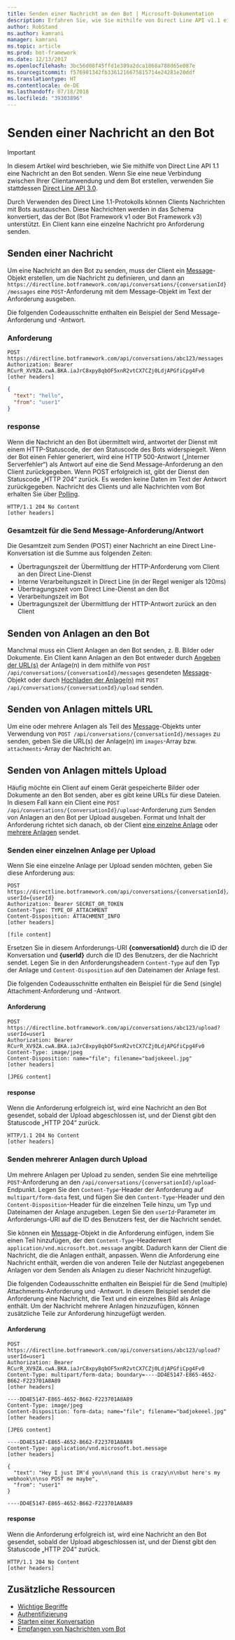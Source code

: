 ```yaml
---
title: Senden einer Nachricht an den Bot | Microsoft-Dokumentation
description: Erfahren Sie, wie Sie mithilfe von Direct Line API v1.1 eine Nachricht an den Bot senden.
author: RobStand
ms.author: kamrani
manager: kamrani
ms.topic: article
ms.prod: bot-framework
ms.date: 12/13/2017
ms.openlocfilehash: 3bc56d08f45ffd1e389a2dca1868a788d65e087e
ms.sourcegitcommit: f576981342fb3361216675815714e24281e20ddf
ms.translationtype: HT
ms.contentlocale: de-DE
ms.lasthandoff: 07/18/2018
ms.locfileid: "39303896"
---
```

# <a name="send-a-message-to-the-bot"></a>Senden einer Nachricht an den Bot

> [!IMPORTANT]
> In diesem Artikel wird beschrieben, wie Sie mithilfe von Direct Line API 1.1 eine Nachricht an den Bot senden. Wenn Sie eine neue Verbindung zwischen Ihrer Clientanwendung und dem Bot erstellen, verwenden Sie stattdessen [Direct Line API 3.0](bot-framework-rest-direct-line-3-0-send-activity.md).

Durch Verwenden des Direct Line 1.1-Protokolls können Clients Nachrichten mit Bots austauschen. Diese Nachrichten werden in das Schema konvertiert, das der Bot (Bot Framework v1 oder Bot Framework v3) unterstützt. Ein Client kann eine einzelne Nachricht pro Anforderung senden. 

## <a name="send-a-message"></a>Senden einer Nachricht

Um eine Nachricht an den Bot zu senden, muss der Client ein [Message](bot-framework-rest-direct-line-1-1-api-reference.md#message-object)-Objekt erstellen, um die Nachricht zu definieren, und dann an `https://directline.botframework.com/api/conversations/{conversationId}/messages` eine `POST`-Anforderung mit dem Message-Objekt im Text der Anforderung ausgeben.

Die folgenden Codeausschnitte enthalten ein Beispiel der Send Message-Anforderung und -Antwort.

### <a name="request"></a>Anforderung

```http
POST https://directline.botframework.com/api/conversations/abc123/messages
Authorization: Bearer RCurR_XV9ZA.cwA.BKA.iaJrC8xpy8qbOF5xnR2vtCX7CZj0LdjAPGfiCpg4Fv0
[other headers]
```

```json
{
  "text": "hello",
  "from": "user1"
}
```

### <a name="response"></a>response

Wenn die Nachricht an den Bot übermittelt wird, antwortet der Dienst mit einem HTTP-Statuscode, der den Statuscode des Bots widerspiegelt. Wenn der Bot einen Fehler generiert, wird eine HTTP 500-Antwort („Interner Serverfehler“) als Antwort auf eine die Send Message-Anforderung an den Client zurückgegeben. Wenn POST erfolgreich ist, gibt der Dienst den Statuscode „HTTP 204“ zurück. Es werden keine Daten im Text der Antwort zurückgegeben. Nachricht des Clients und alle Nachrichten vom Bot erhalten Sie über [Polling](bot-framework-rest-direct-line-1-1-receive-messages.md). 

```http
HTTP/1.1 204 No Content
[other headers]
```

### <a name="total-time-for-the-send-message-requestresponse"></a>Gesamtzeit für die Send Message-Anforderung/Antwort

Die Gesamtzeit zum Senden (POST) einer Nachricht an eine Direct Line-Konversation ist die Summe aus folgenden Zeiten:

- Übertragungszeit der Übermittlung der HTTP-Anforderung vom Client an den Direct Line-Dienst
- Interne Verarbeitungszeit in Direct Line (in der Regel weniger als 120ms)
- Übertragungszeit vom Direct Line-Dienst an den Bot
- Verarbeitungszeit im Bot
- Übertragungszeit der Übermittlung der HTTP-Antwort zurück an den Client

## <a name="send-attachments-to-the-bot"></a>Senden von Anlagen an den Bot

Manchmal muss ein Client Anlagen an den Bot senden, z. B. Bilder oder Dokumente. Ein Client kann Anlagen an den Bot entweder durch [Angeben der URL(s)](#send-by-url) der Anlage(n) in dem mithilfe von `POST /api/conversations/{conversationId}/messages` gesendeten [Message](bot-framework-rest-direct-line-1-1-api-reference.md#message-object)-Objekt oder durch [Hochladen der Anlage(n)](#upload-attachments) mit `POST /api/conversations/{conversationId}/upload` senden.

## <a id="send-by-url"></a> Senden von Anlagen mittels URL

Um eine oder mehrere Anlagen als Teil des [Message](bot-framework-rest-direct-line-1-1-api-reference.md#message-object)-Objekts unter Verwendung von `POST /api/conversations/{conversationId}/messages` zu senden, geben Sie die URL(s) der Anlage(n) im `images`-Array bzw. `attachments`-Array der Nachricht an.

## <a id="upload-attachments"></a> Senden von Anlagen mittels Upload

Häufig möchte ein Client auf einem Gerät gespeicherte Bilder oder Dokumente an den Bot senden, aber es gibt keine URLs für diese Dateien. In diesem Fall kann ein Client eine `POST /api/conversations/{conversationId}/upload`-Anforderung zum Senden von Anlagen an den Bot per Upload ausgeben. Format und Inhalt der Anforderung richtet sich danach, ob der Client [eine einzelne Anlage](#upload-one-attachment) oder [mehrere Anlagen](#upload-multiple-attachments) sendet.

### <a id="upload-one-attachment"></a> Senden einer einzelnen Anlage per Upload

Wenn Sie eine einzelne Anlage per Upload senden möchten, geben Sie diese Anforderung aus: 

```http
POST https://directline.botframework.com/api/conversations/{conversationId}/upload?userId={userId}
Authorization: Bearer SECRET_OR_TOKEN
Content-Type: TYPE_OF_ATTACHMENT
Content-Disposition: ATTACHMENT_INFO
[other headers]

[file content]
```

Ersetzen Sie in diesem Anforderungs-URI **{conversationId}** durch die ID der Konversation und **{userId}** durch die ID des Benutzers, der die Nachricht sendet. Legen Sie in den Anforderungsheadern `Content-Type` auf den Typ der Anlage und `Content-Disposition` auf den Dateinamen der Anlage fest.

Die folgenden Codeausschnitte enthalten ein Beispiel für die Send (single) Attachment-Anforderung und -Antwort.

#### <a name="request"></a>Anforderung

```http
POST https://directline.botframework.com/api/conversations/abc123/upload?userId=user1
Authorization: Bearer RCurR_XV9ZA.cwA.BKA.iaJrC8xpy8qbOF5xnR2vtCX7CZj0LdjAPGfiCpg4Fv0
Content-Type: image/jpeg
Content-Disposition: name="file"; filename="badjokeeel.jpg"
[other headers]

[JPEG content]
```

#### <a name="response"></a>response

Wenn die Anforderung erfolgreich ist, wird eine Nachricht an den Bot gesendet, sobald der Upload abgeschlossen ist, und der Dienst gibt den Statuscode „HTTP 204“ zurück.

```http
HTTP/1.1 204 No Content
[other headers]
```

### <a id="upload-multiple-attachments"></a> Senden mehrerer Anlagen durch Upload

Um mehrere Anlagen per Upload zu senden, senden Sie eine mehrteilige `POST`-Anforderung an den `/api/conversations/{conversationId}/upload`-Endpunkt. Legen Sie den `Content-Type`-Header der Anforderung auf `multipart/form-data` fest, und fügen Sie den `Content-Type`-Header und den `Content-Disposition`-Header für die einzelnen Teile hinzu, um Typ und Dateinamen der Anlage anzugeben. Legen Sie den `userId`-Parameter im Anforderungs-URI auf die ID des Benutzers fest, der die Nachricht sendet. 

Sie können ein [Message](bot-framework-rest-direct-line-1-1-api-reference.md#message-object)-Objekt in die Anforderung einfügen, indem Sie einen Teil hinzufügen, der den `Content-Type`-Headerwert `application/vnd.microsoft.bot.message` angibt. Dadurch kann der Client die Nachricht, die die Anlagen enthält, anpassen. Wenn die Anforderung eine Nachricht enthält, werden die von anderen Teile der Nutzlast angegebenen Anlagen vor dem Senden als Anlagen zu dieser Nachricht hinzugefügt. 

Die folgenden Codeausschnitte enthalten ein Beispiel für die Send (multiple) Attachments-Anforderung und -Antwort. In diesem Beispiel sendet die Anforderung eine Nachricht, die Text und ein einzelnes Bild als Anlage enthält. Um der Nachricht mehrere Anlagen hinzuzufügen, können zusätzliche Teile zur Anforderung hinzugefügt werden.

#### <a name="request"></a>Anforderung

```http
POST https://directline.botframework.com/api/conversations/abc123/upload?userId=user1
Authorization: Bearer RCurR_XV9ZA.cwA.BKA.iaJrC8xpy8qbOF5xnR2vtCX7CZj0LdjAPGfiCpg4Fv0
Content-Type: multipart/form-data; boundary=----DD4E5147-E865-4652-B662-F223701A8A89
[other headers]

----DD4E5147-E865-4652-B662-F223701A8A89
Content-Type: image/jpeg
Content-Disposition: form-data; name="file"; filename="badjokeeel.jpg"
[other headers]

[JPEG content]

----DD4E5147-E865-4652-B662-F223701A8A89
Content-Type: application/vnd.microsoft.bot.message
[other headers]

{
  "text": "Hey I just IM'd you\n\nand this is crazy\n\nbut here's my webhook\n\nso POST me maybe",
  "from": "user1"
}

----DD4E5147-E865-4652-B662-F223701A8A89
```

#### <a name="response"></a>response

Wenn die Anforderung erfolgreich ist, wird eine Nachricht an den Bot gesendet, sobald der Upload abgeschlossen ist, und der Dienst gibt den Statuscode „HTTP 204“ zurück.

```http
HTTP/1.1 204 No Content
[other headers]
```

## <a name="additional-resources"></a>Zusätzliche Ressourcen

- [Wichtige Begriffe](bot-framework-rest-direct-line-1-1-concepts.md)
- [Authentifizierung](bot-framework-rest-direct-line-1-1-authentication.md)
- [Starten einer Konversation](bot-framework-rest-direct-line-1-1-start-conversation.md)
- [Empfangen von Nachrichten vom Bot](bot-framework-rest-direct-line-1-1-receive-messages.md)